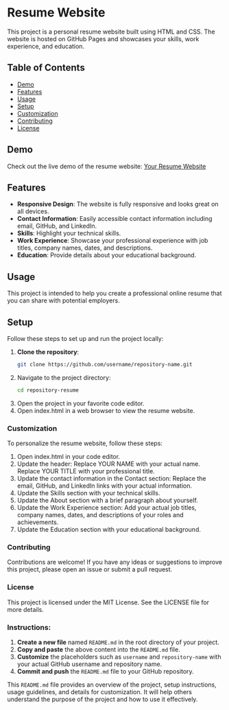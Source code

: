 # Resume Website

This project is a personal resume website built using HTML and CSS. The website is hosted on GitHub Pages and showcases your skills, work experience, and education.

## Table of Contents

- [Demo](#demo)
- [Features](#features)
- [Usage](#usage)
- [Setup](#setup)
- [Customization](#customization)
- [Contributing](#contributing)
- [License](#license)

## Demo

Check out the live demo of the resume website: [Your Resume Website](https://username.github.io/repository-name)

## Features

- **Responsive Design**: The website is fully responsive and looks great on all devices.
- **Contact Information**: Easily accessible contact information including email, GitHub, and LinkedIn.
- **Skills**: Highlight your technical skills.
- **Work Experience**: Showcase your professional experience with job titles, company names, dates, and descriptions.
- **Education**: Provide details about your educational background.

## Usage

This project is intended to help you create a professional online resume that you can share with potential employers.

## Setup

Follow these steps to set up and run the project locally:

1. **Clone the repository**:
   ```sh
   git clone https://github.com/username/repository-name.git
2. Navigate to the project directory:
   ```sh
   cd repository-resume
3. Open the project in your favorite code editor.
4. Open index.html in a web browser to view the resume website.

### Customization
To personalize the resume website, follow these steps:
1. Open index.html in your code editor.
2. Update the header:
      Replace YOUR NAME with your actual name.
      Replace YOUR TITLE with your professional title.
3. Update the contact information in the Contact section:
      Replace the email, GitHub, and LinkedIn links with your actual information.
4. Update the Skills section with your technical skills.
5. Update the About section with a brief paragraph about yourself.
6. Update the Work Experience section:
    Add your actual job titles, company names, dates, and descriptions of your roles and achievements.
7. Update the Education section with your educational background.

### Contributing
Contributions are welcome! If you have any ideas or suggestions to improve this project, please open an issue or submit a pull request.

### License
This project is licensed under the MIT License. See the LICENSE file for more details.


### Instructions:
1. **Create a new file** named `README.md` in the root directory of your project.
2. **Copy and paste** the above content into the `README.md` file.
3. **Customize** the placeholders such as `username` and `repository-name` with your actual GitHub username and repository name.
4. **Commit and push** the `README.md` file to your GitHub repository.

This `README.md` file provides an overview of the project, setup instructions, usage guidelines, and details for customization. It will help others understand the purpose of the project and how to use it effectively.
